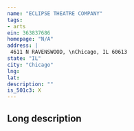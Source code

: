 ```yaml
---
name: "ECLIPSE THEATRE COMPANY"
tags:
- arts
ein: 363837686
homepage: "N/A"
address: |
 4611 N RAVENSWOOD, \nChicago, IL 60613
state: "IL"
city: "Chicago"
lng: 
lat: 
description: ""
is_501c3: X
---
```


## Long description


